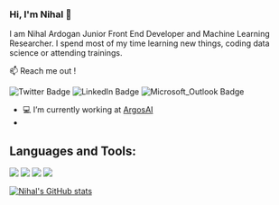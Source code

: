 ### Hi, I'm Nihal 👋
I am Nihal Ardogan Junior Front End Developer and Machine Learning Researcher. I spend most of my time learning new things, coding data science or attending trainings.

📫 Reach me out !

![Twitter Badge](https://img.shields.io/badge/-@nihalino-1DA1F2?style=for-the-badge&logo=twitter&logoColor=white) ![LinkedIn Badge](https://img.shields.io/badge/nihalardogan-0077B5?style=for-the-badge&logo=linkedin&logoColor=white) ![Microsoft_Outlook Badge](https://img.shields.io/badge/ardogannihal@hotmail.com-0078D4?style=for-the-badge&logo=microsoft-outlook&logoColor=white)

- 💻 I’m currently working at [ArgosAI](https://www.argosai.com)
- 

## Languages and Tools:
<img src="https://img.shields.io/badge/C%23-239120?style=for-the-badge&logo=c-sharp&logoColor=white"> <img src="https://img.shields.io/badge/Python-3776AB?style=for-the-badge&logo=python&logoColor=white"> <img src="https://img.shields.io/badge/JavaScript-323330?style=for-the-badge&logo=javascript&logoColor=F7DF1E"> <img src="https://img.shields.io/badge/React_Native-20232A?style=for-the-badge&logo=react&logoColor=61DAFB">

[![Nihal's GitHub stats](https://github-readme-stats.vercel.app/api?username=ArdoganNihal&show_icons=true&theme=radical)](https://github.com/ArdoganNihal/github-readme-stats)